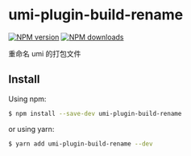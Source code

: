 # umi-plugin-build-rename

[![NPM version](https://img.shields.io/npm/v/umi-plugin-build-rename.svg?style=flat)](https://npmjs.org/package/umi-plugin-build-rename) [![NPM downloads](http://img.shields.io/npm/dm/umi-plugin-build-rename.svg?style=flat)](https://npmjs.org/package/umi-plugin-build-rename)

重命名 umi 的打包文件

## Install

Using npm:

```bash
$ npm install --save-dev umi-plugin-build-rename
```

or using yarn:

```bash
$ yarn add umi-plugin-build-rename --dev
```
